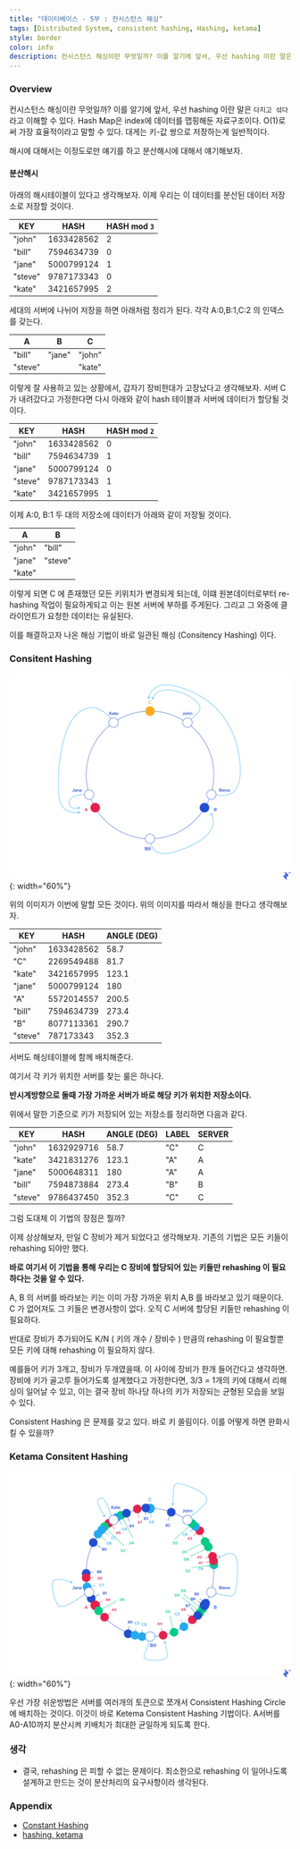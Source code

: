 ```yaml
---
title: "데이터베이스 - 5부 : 컨시스턴스 해싱"
tags: [Distributed System, consistent hashing, Hashing, ketama]
style: border
color: info
description: 컨시스턴스 해싱이란 무엇일까? 이를 알기에 앞서, 우선 hashing 이란 말은 `다지고 섞다`라고 이해할 수 있다. Hash Map은 index에 데이터를 맵핑해둔 자료구조이다. O(1)로써 가장 효율적이라고 말할 수 있다. 대게는 키-값 쌍으로 저장하는게 일반적이다.
---
```


### Overview

컨시스턴스 해싱이란 무엇일까?
이를 알기에 앞서, 우선 hashing 이란 말은 `다지고 섞다`라고 이해할 수 있다. Hash Map은 index에 데이터를 맵핑해둔 자료구조이다. O(1)로써 가장 효율적이라고 말할 수 있다. 대게는 키-값 쌍으로 저장하는게 일반적이다.

해시에 대해서는 이정도로만 얘기를 하고 분산해시에 대해서 얘기해보자.

#### 분산해시

아래의 해시테이블이 있다고 생각해보자. 이제 우리는 이 데이터를 분산된 데이터 저장소로 저장할 것이다.

| KEY     | HASH       | HASH mod `3` |
|---------|------------|--------------|
| "john"  | 1633428562 | 2            |
| "bill"  | 7594634739 | 0            |
| "jane"  | 5000799124 | 1            |
| "steve" | 9787173343 | 0            |
| "kate"  | 3421657995 | 2            |

세대의 서버에 나뉘어 저장을 하면 아래처럼 정리가 된다.
각각 A:0,B:1,C:2 의 인덱스를 갖는다.

| A       | B      | C      |
|---------|--------|--------|
| "bill"  | "jane" | "john" |
| "steve" |        | "kate" |

이렇게 잘 사용하고 있는 상황에서, 갑자기 장비한대가 고장났다고 생각해보자. 서버 C 가 내려갔다고 가정한다면 다시 아래와 같이 hash 테이블과 서버에 데이터가 할당될 것이다.

| KEY     | HASH       | HASH mod `2` |
|---------|------------|--------------|
| "john"  | 1633428562 | 0            |
| "bill"  | 7594634739 | 1            |
| "jane"  | 5000799124 | 0            |
| "steve" | 9787173343 | 1            |
| "kate"  | 3421657995 | 1            |

이제 A:0, B:1 두 대의 저장소에 데이터가 아래와 같이 저장될 것이다.

| A      | B       |
|--------|---------|
| "john" | "bill"  |
| "jane" | "steve" |
| "kate" |         |

이렇게 되면 C 에 존재했던 모든 키위치가 변경되게 되는데, 이떄 원본데이터로부터 re-hashing 작업이 필요하게되고 이는 원본 서버에 부하를 주게된다. 그리고 그 와중에 클라이언트가 요청한 데이터는 유실된다.

이를 해결하고자 나온 해싱 기법이 바로 일관된 해싱 (Consitency Hashing) 이다.

### Consitent Hashing

![image](/assets/images/blog/2021-01-10-hashing/hashing.png){: width="60%"}

위의 이미지가 이번에 말할 모든 것이다.
위의 이미지를 따라서 해싱을 한다고 생각해보자.

| KEY     | HASH       | ANGLE (DEG) |
|---------|------------|-------------|
| "john"  | 1633428562 | 58.7        |
| "C"     | 2269549488 | 81.7        |
| "kate"  | 3421657995 | 123.1       |
| "jane"  | 5000799124 | 180         |
| "A"     | 5572014557 | 200.5       |
| "bill"  | 7594634739 | 273.4       |
| "B"     | 8077113361 | 290.7       |
| "steve" | 787173343  | 352.3       |

서버도 해싱테이블에 함께 배치해준다.

여기서 각 키가 위치한 서버를 찾는 룰은 하나다.

**반시계방향으로 돌때 가장 가까운 서버가 바로 해당 키가 위치한 저장소이다.**

위에서 말한 기준으로 키가 저장되어 있는 저장소를 정리하면 다음과 같다.

| KEY     | HASH       | ANGLE (DEG) | LABEL | SERVER |
|---------|------------|-------------|-------|--------|
| "john"  | 1632929716 | 58.7        | "C"   | C      |
| "kate"  | 3421831276 | 123.1       | "A"   | A      |
| "jane"  | 5000648311 | 180         | "A"   | A      |
| "bill"  | 7594873884 | 273.4       | "B"   | B      |
| "steve" | 9786437450 | 352.3       | "C"   | C      |

그럼 도대체 이 기법의 장점은 뭘까?

이제 상상해보자, 만일 C 장비가 제거 되었다고 생각해보자. 기존의 기법은 모든 키들이 rehashing 되야만 했다.

**바로 여기서 이 기법을 통해 우리는 C 장비에 할당되어 있는 키들만 rehashing 이 필요하다는 것을 알 수 있다.**

A, B 의 서버를 바라보는 키는 이미 가장 가까운 위치 A,B 를 바라보고 있기 때문이다. C 가 없어져도 그 키들은 변경사항이 없다. 오직 C 서버에 할당된 키들만 rehashing 이 필요하다.

반대로 장비가 추가되어도 K/N ( 키의 개수 / 장비수 ) 만큼의 rehashing 이 필요할뿐 모든 키에 대해 rehashing 이 필요하지 않다.

예를들어 키가 3개고, 장비가 두개였을때. 이 사이에 장비가 한개 들어간다고 생각하면. 장비에 키가 골고루 들어가도록 설계했다고 가정한다면, 3/3 = 1개의 키에 대해서 리해싱이 일어날 수 있고, 이는 결국 장비 하나당 하나의 키가 저장되는 균형된 모습을 보일 수 있다.

Consistent Hashing 은 문제를 갖고 있다. 바로 키 쏠림이다. 이를 어떻게 하면 완화시킬 수 있을까?

### Ketama Consitent Hashing

![image](/assets/images/blog/2021-01-10-hashing/hashing2.png){: width="60%"}

우선 가장 쉬운방법은 서버를 여러개의 토큰으로 쪼개서 Consistent Hashing Circle 에 배치하는 것이다.
이것이 바로 Ketema Consistent Hashing 기법이다. A서버를 A0-A10까지 분산시켜 키배치가 최대한 균일하게 되도록 한다.

### 생각

- 결국, rehashing 은 피할 수 없는 문제이다. 최소한으로 rehashing 이 일어나도록 설계하고 만드는 것이 분산처리의 요구사항이라 생각된다.

### Appendix

- [Constant Hashing](https://www.toptal.com/big-data/consistent-hashing)
- [hashing, ketama](https://codeascraft.com/2017/11/30/how-etsy-caches)